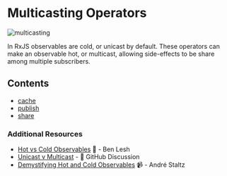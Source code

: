 # Multicasting Operators

![multicasting](http://imgur.com/lCoW13G.png)

In RxJS observables are cold, or unicast by default. These operators can make an observable hot, or multicast, allowing
side-effects to be share among multiple subscribers.

## Contents
* [cache](cache.md)
* [publish](publish.md)
* [share](share.md)

### Additional Resources
* [Hot vs Cold Observables](https://medium.com/@benlesh/hot-vs-cold-observables-f8094ed53339#.8x9uam5rg) :newspaper: - Ben Lesh
* [Unicast v Multicast](https://github.com/zenparsing/es-observable/issues/66) - :newspaper: GitHub Discussion
* [Demystifying Hot and Cold Observables](https://egghead.io/lessons/rxjs-demystifying-cold-and-hot-observables-in-rxjs) :video_camera: - André Staltz